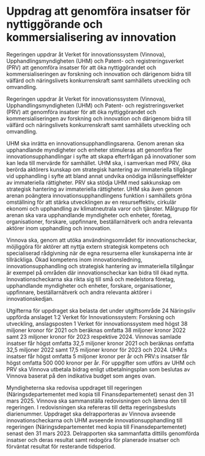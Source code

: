# Uppdrag att genomföra insatser för nyttiggörande och kommersialisering av innovation

Regeringen uppdrar åt Verket för innovationssystem (Vinnova), Upphandlingsmyndigheten (UHM) och Patent- och registreringsverket (PRV) att genomföra insatser för att öka nyttiggörandet och kommersialiseringen av forskning och innovation och därigenom bidra till välfärd och näringslivets konkurrenskraft samt samhällets utveckling och omvandling.

Regeringen uppdrar åt Verket för innovationssystem (Vinnova), Upphandlingsmyndigheten (UHM) och Patent- och registreringsverket (PRV) att genomföra insatser för att öka nyttiggörandet och kommersialiseringen av forskning och innovation och därigenom bidra till välfärd och näringslivets konkurrenskraft samt samhällets utveckling och omvandling.

UHM ska inrätta en innovationsupphandlingsarena. Genom arenan ska upphandlande myndigheter och enheter stimuleras att genomföra fler innovationsupphandlingar i syfte att skapa efterfrågan på innovationer som kan leda till mervärde för samhället. UHM ska, i samverkan med PRV, öka berörda aktörers kunskap om strategisk hantering av immateriella tillgångar vid upphandling i syfte att bland annat undvika onödiga inlåsningseffekter av immateriella rättigheter. PRV ska stödja UHM med sakkunskap om strategisk hantering av immateriella rättigheter. UHM ska även genom arenan poängtera innovationsupphandlingens funktion i samhällets gröna omställning för att stärka utvecklingen av en resurseffektiv, cirkulär ekonomi och upphandling av klimatneutrala varor och tjänster. Målgrupp för arenan
ska vara upphandlande myndigheter och enheter, företag, organisationer, forskare, uppfinnare, beställarnätverk och andra relevanta aktörer inom upphandling och innovation.

Vinnova ska, genom att utöka användningsområdet för innovationscheckar, möjliggöra för aktörer att nyttja extern strategisk kompetens och specialiserad rådgivning när de egna resurserna eller kunskaperna inte är tillräckliga. Ökad kompetens inom innovationsledning, innovationsupphandling och strategisk hantering av immateriella tillgångar är exempel på områden där innovationscheckar kan bidra till ökad nytta. Innovationscheckarna ska rikta sig till små och medelstora företag, upphandlande myndigheter och enheter, forskare, organisationer, uppfinnare, beställarnätverk och andra relevanta aktörer i innovationskedjan.

Utgifterna för uppdraget ska belasta det under utgiftsområde 24 Näringsliv uppförda anslaget 1:2 Verket för Innovationssystem: Forskning och utveckling, anslagsposten 1 Verket för innovationssystem med högst 38 miljoner kronor för 2021 och beräknas omfatta 38 miljoner kronor 2022 samt 23 miljoner kronor för 2023 respektive 2024. Vinnovas samlade insatser får högst omfatta 32,5 miljoner kronor 2021 och beräknas omfatta 32,5 miljoner 2022 samt 17,5 miljoner kronor för 2023 och 2024. UHM:s insatser får högst omfatta 5 miljoner kronor per år och PRV:s insatser får högst omfatta 500 000 kronor per år. För uppgifter som utförs av UHM och PRV ska Vinnova utbetala bidrag enligt utbetalningsplan som beslutas av Vinnova baserat på den indikativa budget som anges ovan.

Myndigheterna ska redovisa uppdraget till regeringen (Näringsdepartementet med kopia till Finansdepartementet) senast den 31 mars 2025. Vinnova ska sammanställa redovisningen och lämna den till regeringen. I redovisningen ska refereras till detta regeringsbesluts diarienummer. Uppdraget ska delrapporteras av Vinnova avseende innovationscheckarna och UHM avseende innovationsupphandling till regeringen (Näringsdepartementet med kopia till Finansdepartementet) senast den 31 mars 2023. Delrapporten ska sammanfatta dittills genomförda insatser och deras resultat samt redogöra för planerade insatser och förväntat resultat för resterande tidsperiod.
